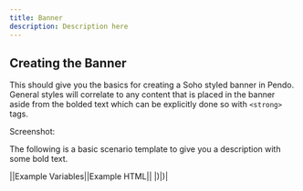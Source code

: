 ```yaml
---
title: Banner
description: Description here
---
```


## Creating the Banner

This should give you the basics for creating a Soho styled banner in Pendo. General styles will correlate to any content that is placed in the banner aside from the bolded text which can be explicitly done so with `<strong>` tags.

Screenshot:
<img src="/img/banner.png" alt=""/>

The following is a basic scenario template to give you a description with some bold text.

||Example Variables||Example HTML||
|<img src="/img/banner-config.png" alt=""/>)|<img src="/img/banner-html.png" alt=""/>)|
